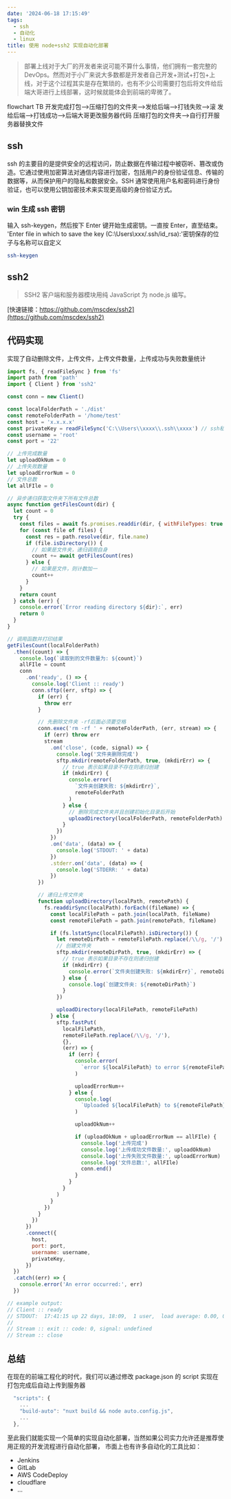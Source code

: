 ```yaml
---
date: '2024-06-18 17:15:49'
tags:
  - ssh
  - 自动化
  - linux
title: 使用 node+ssh2 实现自动化部署
---
```


> 部署上线对于大厂的开发者来说可能不算什么事情，他们拥有一套完整的 DevOps。然而对于小厂来说大多数都是开发者自己开发+测试+打包+上线，对于这个过程其实是存在繁琐的，也有不少公司需要打包后将文件给后端大哥进行上线部署，这时候就能体会到前端的卑微了。

<mermaid>
flowchart TB
开发完成打包-->压缩打包的文件夹-->发给后端-->打钱失败-->滚
发给后端-->打钱成功-->后端大哥更改服务器代码
压缩打包的文件夹-->自行打开服务器替换文件
</mermaid>

## ssh

ssh 的主要目的是提供安全的远程访问，防止数据在传输过程中被窃听、篡改或伪造。它通过使用加密算法对通信内容进行加密，包括用户的身份验证信息、传输的数据等，从而保护用户的隐私和数据安全。SSH 通常使用用户名和密码进行身份验证，也可以使用公钥加密技术来实现更高级的身份验证方式。

### win 生成 ssh 密钥

输入 ssh-keygen，然后按下 Enter 键开始生成密钥。一直按 Enter，直至结束。
'Enter file in which to save the key (C:\Users\xxx/.ssh/id_rsa):'密钥保存的位子与名称可以自定义

```bash
ssh-keygen
```

## ssh2

> SSH2 客户端和服务器模块用纯 JavaScript 为 node.js 编写。

[快速链接：https://github.com/mscdex/ssh2](https://github.com/mscdex/ssh2)

## 代码实现

实现了自动删除文件，上传文件，上传文件数量，上传成功与失败数量统计

```js
import fs, { readFileSync } from 'fs'
import path from 'path'
import { Client } from 'ssh2'

const conn = new Client()

const localFolderPath = './dist'
const remoteFolderPath = '/home/test'
const host = 'x.x.x.x'
const privateKey = readFileSync('C:\\Users\\xxxx\\.ssh\\xxxx') // ssh私钥地址
const username = 'root'
const port = '22'

// 上传完成数量
let uploadOkNum = 0
// 上传失败数量
let uploadErrorNum = 0
// 文件总数
let allFIle = 0

// 异步递归获取文件夹下所有文件总数
async function getFilesCount(dir) {
  let count = 0
  try {
    const files = await fs.promises.readdir(dir, { withFileTypes: true })
    for (const file of files) {
      const res = path.resolve(dir, file.name)
      if (file.isDirectory()) {
        // 如果是文件夹，递归调用自身
        count += await getFilesCount(res)
      } else {
        // 如果是文件，则计数加一
        count++
      }
    }
    return count
  } catch (err) {
    console.error(`Error reading directory ${dir}:`, err)
    return 0
  }
}

// 调用函数并打印结果
getFilesCount(localFolderPath)
  .then((count) => {
    console.log(`读取到的文件数量为: ${count}`)
    allFIle = count
    conn
      .on('ready', () => {
        console.log('Client :: ready')
        conn.sftp((err, sftp) => {
          if (err) {
            throw err
          }

          // 先删除文件夹 -rf后面必须要空格
          conn.exec('rm -rf ' + remoteFolderPath, (err, stream) => {
            if (err) throw err
            stream
              .on('close', (code, signal) => {
                console.log('文件夹删除完成')
                sftp.mkdir(remoteFolderPath, true, (mkdirErr) => {
                  // true 表示如果目录不存在则递归创建
                  if (mkdirErr) {
                    console.error(
                      `文件夹创建失败: ${mkdirErr}`,
                      remoteFolderPath
                    )
                  } else {
                    // 删除完成文件夹并且创建初始化目录后开始
                    uploadDirectory(localFolderPath, remoteFolderPath)
                  }
                })
              })
              .on('data', (data) => {
                console.log('STDOUT: ' + data)
              })
              .stderr.on('data', (data) => {
                console.log('STDERR: ' + data)
              })
          })

          // 递归上传文件夹
          function uploadDirectory(localPath, remotePath) {
            fs.readdirSync(localPath).forEach((fileName) => {
              const localFilePath = path.join(localPath, fileName)
              const remoteFilePath = path.join(remotePath, fileName)

              if (fs.lstatSync(localFilePath).isDirectory()) {
                let remoteDirPath = remoteFilePath.replace(/\\/g, '/')
                // 创建文件夹
                sftp.mkdir(remoteDirPath, true, (mkdirErr) => {
                  // true 表示如果目录不存在则递归创建
                  if (mkdirErr) {
                    console.error(`文件夹创建失败: ${mkdirErr}`, remoteDirPath)
                  } else {
                    console.log(`创建文件夹: ${remoteDirPath}`)
                  }
                })

                uploadDirectory(localFilePath, remoteFilePath)
              } else {
                sftp.fastPut(
                  localFilePath,
                  remoteFilePath.replace(/\\/g, '/'),
                  {},
                  (err) => {
                    if (err) {
                      console.error(
                        `error ${localFilePath} to error ${remoteFilePath}`
                      )

                      uploadErrorNum++
                    } else {
                      console.log(
                        `Uploaded ${localFilePath} to ${remoteFilePath}`
                      )

                      uploadOkNum++

                      if (uploadOkNum + uploadErrorNum == allFIle) {
                        console.log('上传完成')
                        console.log('上传成功文件数量:', uploadOkNum)
                        console.log('上传失败文件数量:', uploadErrorNum)
                        console.log('文件总数:', allFIle)
                        conn.end()
                      }
                    }
                  }
                )
              }
            })
          }
        })
      })
      .connect({
        host,
        port: port,
        username: username,
        privateKey,
      })
  })
  .catch((err) => {
    console.error('An error occurred:', err)
  })

// example output:
// Client :: ready
// STDOUT:  17:41:15 up 22 days, 18:09,  1 user,  load average: 0.00, 0.01, 0.05
//
// Stream :: exit :: code: 0, signal: undefined
// Stream :: close
```

## 总结

在现在的前端工程化的时代，我们可以通过修改 package.json 的 script 实现在打包完成后自动上传到服务器

```js
  "scripts": {
    ...
    "build-auto": "nuxt build && node auto.config.js",
    ...
  },
```

至此我们就能实现一个简单的实现自动化部署，当然如果公司实力允许还是推荐使用正规的开发流程进行自动化部署，
市面上也有许多自动化的工具比如：

- Jenkins
- GitLab
- AWS CodeDeploy
- cloudflare
- ...

